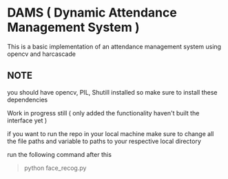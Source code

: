 ﻿# DAMS ( Dynamic Attendance Management System )

This is a basic implementation of an attendance management system using opencv and harcascade

## NOTE
you should have opencv, PIL, Shutill installed so make sure to install these dependencies

 Work in progress still ( only added the functionality haven't built the interface yet )

if you want to run the repo in your local machine make sure to change all the file paths and variable to paths to your respective local directory

run the following command after this 

> python face_recog.py
